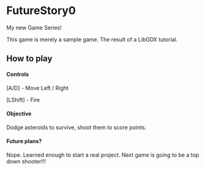 # FutureStory0

My new Game Series!

This game is merely a sample game. The result of a LibGDX tutorial.

## How to play

#### Controls

[A/D]     - Move Left / Right

[LShift]  - Fire

#### Objective

Dodge asteroids to survive,  shoot them to score points.

#### Future plans?

Nope. Learned enough to start a real project. Next game is going to be a top down shooter!!!
